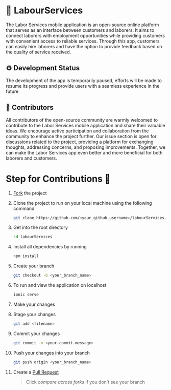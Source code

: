 # 🚀 LabourServices

The  Labor Services mobile application is an open-source online platform  that serves as an interface between customers and laborers. It aims to connect laborers with employment opportunities while providing customers with convenient access to reliable services. Through this app, customers can easily hire laborers and have the option to provide feedback based on the quality of service received.

## ⚙️ Development Status

The development of the app is temporarily paused, efforts will be made to resume its progress and provide users with a seamless experience in the future

## 🤝 Contributors 

All contributors of the open-source community are warmly welcomed to contribute to the Labor Services mobile application and share their valuable ideas. We encourage active participation and collaboration from the community to enhance the project further. Our issue section is open for discussions related to the project, providing a platform for exchanging thoughts, addressing concerns, and proposing improvements. Together, we can make the Labor Services app even better and more beneficial for both laborers and customers.

# Step for Contributions 🌟

1. [Fork](https://github.com/ShubhamKhale/labourServices.git) the project
2. Clone the project to run on your local machine using the following command

   ```sh
   git clone https://github.com/<your_github_username>/labourServices.git
   ```

3. Get into the root directory

   ```sh
   cd labourServices
   ```

4. Install all dependencies by running

   ```sh
   npm install
   ```

5. Create your branch

   ```sh
   git checkout -b <your_branch_name>
   ```

6. To run and view the application on localhost

   ```sh
   ionic serve
   ```

7. Make your changes

8. Stage your changes

   ```sh
   git add <filename>
   ```

9. Commit your changes

   ```sh
   git commit -m <your-commit-message>
   ```

10. Push your changes into your branch

    ```sh
    git push origin <your_branch_name>
    ```

11. Create a [Pull Request](https://github.com/ShubhamKhale/labourServices/compare)

    > Click _compare across forks_ if you don't see your branch